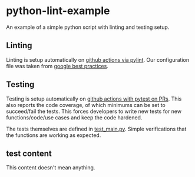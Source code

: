 # python-lint-example

An example of a simple python script with linting and testing setup.

## Linting

Linting is setup automatically on [github actions via pylint](.github/workflows/lint.yml).
Our configuration file was taken from [google best practices](https://google.github.io/styleguide/pyguide.html).

## Testing

Testing is setup automatically on [github actions with pytest on PRs](.github/workflows/test.yml).
This also reports the code coverage, of which minimums can be set to succeed/fail the tests.
This forces developers to write new tests for new functions/code/use cases and keep the code hardened.

The tests themselves are defined in [test_main.py](test_main.py). Simple verifications that the
functions are working as expected.

## test content

This content doesn't mean anything.
